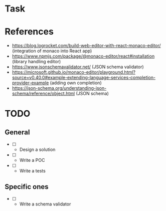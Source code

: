 # Task


# References

- https://blog.logrocket.com/build-web-editor-with-react-monaco-editor/ (integration of monaco into React app)
- https://www.npmjs.com/package/@monaco-editor/react#installation (library handling editor)
- https://www.jsonschemavalidator.net/ (JSON schema validator)
- https://microsoft.github.io/monaco-editor/playground.html?source=v0.40.0#example-extending-language-services-completion-provider-example (adding own completion)
- https://json-schema.org/understanding-json-schema/reference/object.html (JSON schema)

# TODO

## General

- [ ] - Design a solution
- [ ] - Write a POC
- [ ] - Write a tests

## Specific ones

- [ ] - Write a schema validator

